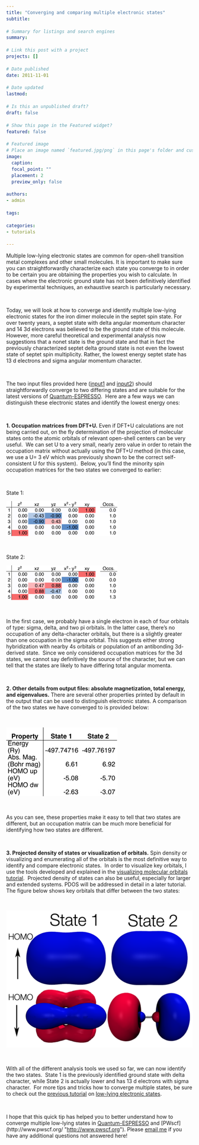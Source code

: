 ```yaml
---
title: "Converging and comparing multiple electronic states"
subtitle: 

# Summary for listings and search engines
summary: 

# Link this post with a project
projects: []

# Date published
date: 2011-11-01

# Date updated
lastmod: 

# Is this an unpublished draft?
draft: false

# Show this page in the Featured widget?
featured: false

# Featured image
# Place an image named `featured.jpg/png` in this page's folder and customize its options here.
image:
  caption: 
  focal_point: ""
  placement: 2
  preview_only: false

authors:
- admin

tags:

categories:
- tutorials

---
```

Multiple low-lying electronic states are common for open-shell transition metal complexes and other small molecules. It is important to make sure you can straightforwardly characterize each state you converge to in order to be certain you are obtaining the properties you wish to calculate. In cases where the electronic ground state has not been definitively identified by experimental techniques, an exhaustive search is particularly necessary.


 


Today, we will look at how to converge and identify multiple low-lying electronic states for the iron dimer molecule in the septet spin state. For over twenty years, a septet state with delta angular momentum character and 14 3d electrons was believed to be the ground state of this molecule.  However, more careful theoretical and experimental analysis now suggestions that a nonet state is the ground state and that in fact the previously characterized septet delta ground state is not even the lowest state of septet spin multiplicity. Rather, the lowest energy septet state has 13 d electrons and sigma angular momentum character. 


 


The two input files provided here ([input1](state1.in) and [input2](state2.in)) should straightforwardly converge to two differing states and are suitable for the latest versions of [Quantum-ESPRESSO](http://qe-forge.org/gf/project/q-e/ "Quantum-ESPRESSO").  Here are a few ways we can distinguish these electronic states and identify the lowest energy ones:


 


**1. Occupation matrices from DFT+U.** Even if DFT+U calculations are not being carried out, on the fly determination of the projection of molecular states onto the atomic orbitals of relevant open-shell centers can be very useful.  We can set U to a very small, nearly zero value in order to retain the occupation matrix without actually using the DFT+U method (in this case, we use a U= 3 eV which was previously shown to be the correct self-consistent U for this system).  Below, you’ll find the minority spin occupation matrices for the two states we converged to earlier:  


 


State 1:



![](occmat1.png)

 


State 2:



![](occmat2.png)

 


In the first case, we probably have a single electron in each of four orbitals of type: sigma, delta, and two pi orbitals. In the latter case, there’s no occupation of any delta-character orbitals, but there is a slightly greater than one occupation in the sigma orbital. This suggests either strong hybridization with nearby 4s orbitals or population of an antibonding 3d-derived state.  Since we only considered occupation matrices for the 3d states, we cannot say definitively the source of the character, but we can tell that the states are likely to have differing total angular momenta.  


 


**2. Other details from output files: absolute magnetization, total energy, and eigenvalues.** There are several other properties printed by default in the output that can be used to distinguish electronic states. A comparison of the two states we have converged to is provided below:  



 



![](property-table.jpg)
   



 


As you can see, these properties make it easy to tell that two states are different, but an occupation matrix can be much more beneficial for identifying how two states are different.  



 


**3. Projected density of states or visualization of orbitals.** Spin density or visualizing and enumerating all of the orbitals is the most definitive way to identify and compare electronic states.  In order to visualize key orbitals, I use the tools developed and explained in the [visualizing molecular orbitals tutorial](../2011-06-14-visualizing-molecular-orbitals "Visualizing molecular orbitals").  Projected density of states can also be useful, especially for larger and extended systems. PDOS will be addressed in detail in a later tutorial. The figure below shows key orbitals that differ between the two states:


 



![](orbitals-homos.png)

 


With all of the different analysis tools we used so far, we can now identify the two states.  State 1 is the previously identified ground state with delta character, while State 2 is actually lower and has 13 d electrons with sigma character.  For more tips and tricks how to converge multiple states, be sure to check out the [previous tutorial](../2011-08-09-low-lying-electronic-states "Low-lying electronic states") on [low-lying electronic states](../2011-08-09-low-lying-electronic-states "Low-lying electronic states"). 


 


I hope that this quick tip has helped you to better understand how to converge multiple low-lying states in [Quantum-ESPRESSO](http://www.quantum-espresso.org/ "http://www.quantum-espresso.org") and [PWscf](http://www.pwscf.org/ "http://www.pwscf.org"). Please [email me](mailto:hjkulik@mit.edu?subject=Questions%20about%20second%20low-lying%20electronic%20state%20tutorial "mailto:hjkulik@mit.edu?subject=Questions about second low-lying electronic state tutorial") if you have any additional questions not answered here!


